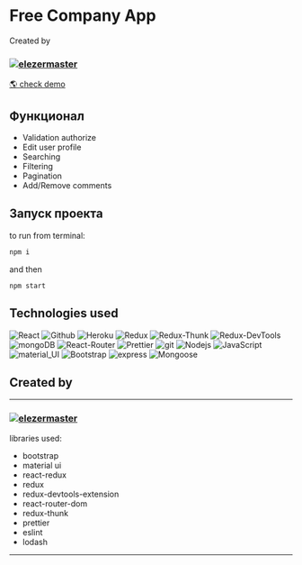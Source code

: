 
# Free Company App

Created by <h3>
  <a href="https://github.com/elezermaster">
    <img alt="elezermaster" src="https://img.shields.io/badge/-elezermaster-black?style=for-the-badge&logo=github&logoColor=white" />
  </a>
</h3>

<p><a href="https://elezermaster.github.io/react-table-pagination-filter-sorted-routing/" target="_blank">🌎 check demo</a></p>

## Функционал

* Validation authorize
* Edit user profile
* Searching
* Filtering
* Pagination
* Add/Remove comments

## Запуск проекта

to run from terminal:

```sh 
npm i
```

and then

```
npm start
```

## Technologies used

<p>
  <img alt="React" src="https://img.shields.io/badge/-React-45b8d8?style=for-the-badge&logo=react&logoColor=white" />
  <img alt="Github" src="https://img.shields.io/badge/-Github-black?style=for-the-badge&logo=github&logoColor=white" />
  <img alt="Heroku" src="https://img.shields.io/badge/-Heroku-764ABC?style=for-the-badge&logo=heroku&logoColor=white" />
  <img alt="Redux" src="https://img.shields.io/badge/-Redux-430098?style=for-the-badge&logo=redux&logoColor=white" />
  <img alt="Redux-Thunk" src="https://img.shields.io/badge/-Redux_Thunk-white?style=for-the-badge&logo=Redux&logoColor=430098" />
  <img alt="Redux-DevTools" src="https://img.shields.io/badge/-Redux_Dev_Tools-430098?style=for-the-badge&logo=Redux&logoColor=white" />
  <img alt="mongoDB" src="https://img.shields.io/badge/-mongo_db-white?style=for-the-badge&logo=mongoDB&logoColor=creen" />
  <img alt="React-Router" src="https://img.shields.io/badge/-React_Router-black?style=for-the-badge&logo=react-router&logoColor=orange" />
  <img alt="Prettier" src="https://img.shields.io/badge/-Prettier-grey?style=for-the-badge&logo=Prettier&logoColor=orange" />
  <img alt="git" src="https://img.shields.io/badge/-Git-F05032?style=for-the-badge&logo=git&logoColor=white" />
  <img alt="Nodejs" src="https://img.shields.io/badge/-Nodejs-43853d?style=for-the-badge&logo=Node.js&logoColor=white" />
  <img alt="JavaScript" src="https://img.shields.io/badge/-JavaScript-yellow?style=for-the-badge&logo=JavaScript&logoColor=white" />
  <img alt="material_UI" src="https://img.shields.io/badge/-Bootstrap-430098?style=for-the-badge&logo=bootstrap&logoColor=white" />
  <img alt="Bootstrap" src="https://img.shields.io/badge/-material_ui-blue?style=for-the-badge&logo=materialui&logoColor=white" />
  <img alt="express" src="https://img.shields.io/badge/-express-black?style=for-the-badge&logo=express&logoColor=white" />
  <img alt="Mongoose" src="https://img.shields.io/badge/-Mongoose-darkblue?style=for-the-badge&logo=&logoColor=white" />
</p>


## Created by

---

<h3>
  <a href="https://github.com/elezermaster">
    <img alt="elezermaster" src="https://img.shields.io/badge/-elezermaster-black?style=for-the-badge&logo=github&logoColor=white" />
  </a>
</h3>


libraries used:

- bootstrap
- material ui
- react-redux
- redux
- redux-devtools-extension
- react-router-dom
- redux-thunk
- prettier
- eslint
- lodash


---
